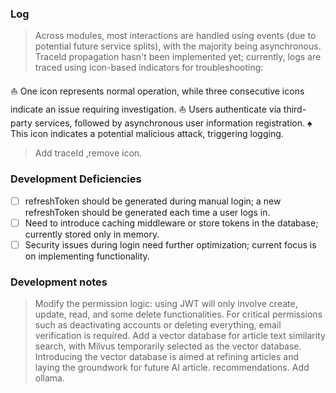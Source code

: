 ### Log

> Across modules, most interactions are handled using events (due to potential future service splits), with the majority
> being asynchronous. TraceId propagation hasn't been implemented yet; currently, logs are traced using icon-based
> indicators for troubleshooting:

⛵ One icon represents normal operation, while three consecutive icons indicate an issue requiring investigation.
⛵ Users authenticate via third-party services, followed by asynchronous user information registration.
♠️ This icon indicates a potential malicious attack, triggering logging.

> Add traceId ,remove icon.

### Development Deficiencies

- [ ] refreshToken should be generated during manual login; a new refreshToken should be generated each time a user logs
  in.
- [ ] Need to introduce caching middleware or store tokens in the database; currently stored only in memory.
- [ ] Security issues during login need further optimization; current focus is on implementing functionality.

### Development notes

> Modify the permission logic: using JWT will only involve create, update, read, and some delete functionalities. For
> critical permissions such as deactivating accounts or deleting everything, email verification is required.
> Add a vector database for article text similarity search, with Milvus temporarily selected as the vector database.
> Introducing the vector database is aimed at refining articles and laying the groundwork for future AI article.
> recommendations.
> Add ollama.